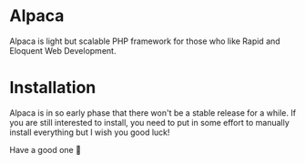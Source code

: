 # Alpaca
Alpaca is light but scalable PHP framework for those who like Rapid and Eloquent Web Development.

# Installation
Alpaca is in so early phase that there won't be a stable release for a while. If you are still interested to install, you need to put in some effort to manually install everything but I wish you good luck!

Have a good one 🐪

